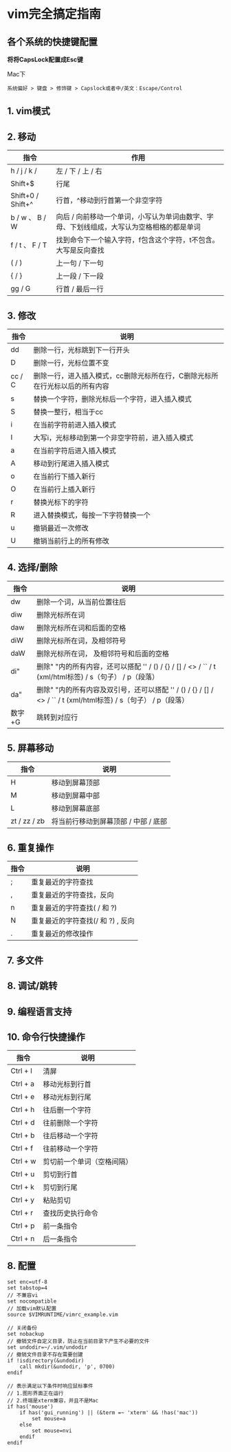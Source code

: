 # vim完全搞定指南

## 各个系统的快捷键配置

**将将CapsLock配置成Esc键**

Mac下 

```
系统偏好 > 键盘 > 修饰键 > Capslock或者中/英文：Escape/Control
```



## 1. vim模式



## 2. 移动

| 指令               | 作用                                                         |
| ------------------ | ------------------------------------------------------------ |
| h / j / k /        | 左 / 下 / 上 / 右                                            |
| Shift+$            | 行尾                                                         |
| Shift+0  / Shift+^ | 行首，^移动到行首第一个非空字符                              |
| b / w  、 B / W    | 向后 / 向前移动一个单词，小写认为单词由数字、字母、下划线组成，大写认为空格相格的都是单词 |
| f / t  、 F / T    | 找到命令下一个输入字符，f包含这个字符，t不包含。大写是反向查找 |
| ( / )              | 上一句 / 下一句                                              |
| { / }              | 上一段  /  下一段                                            |
| gg  /  G           | 行首 /  最后一行                                             |



## 3.  修改

| 指令   | 说明                                                         |
| ------ | ------------------------------------------------------------ |
| dd     | 删除一行，光标跳到下一行开头                                 |
| D      | 删除一行，光标位置不变                                       |
| cc / C | 删除一行，进入插入模式，cc删除光标所在行，C删除光标所在行光标以后的所有内容 |
| s      | 替换一个字符，删除光标后一个字符，进入插入模式               |
| S      | 替换一整行，相当于cc                                         |
| i      | 在当前字符前进入插入模式                                     |
| I      | 大写i，光标移动到第一个非空字符前，进入插入模式              |
| a      | 在当前字符后进入插入模式                                     |
| A      | 移动到行尾进入插入模式                                       |
| o      | 在当前行下插入新行                                           |
| O      | 在当前行上插入新行                                           |
| r      | 替换光标下的字符                                             |
| R      | 进入替换模式，每按一下字符替换一个                           |
| u      | 撤销最近一次修改                                             |
| U      | 撤销当前行上的所有修改                                       |



## 4. 选择/删除

| 指令   | 说明                                                         |
| ------ | ------------------------------------------------------------ |
| dw     | 删除一个词，从当前位置往后                                   |
| diw    | 删除光标所在词                                               |
| daw    | 删除光标所在词和后面的空格                                   |
| diW    | 删除光标所在词，及相邻符号                                   |
| daW    | 删除光标所在词， 及相邻符号和后面的空格                      |
| di"    | 删除" "内的所有内容，还可以搭配 '' / () / {} / [] / <> / `` / t (xml/html标签) / s（句子） / p（段落） |
| da"    | 删除" "内的所有内容及双引号，还可以搭配 '' / () / {} / [] / <> / `` / t (xml/html标签) / s（句子） / p（段落） |
| 数字+G | 跳转到对应行                                                 |



## 5. 屏幕移动

| 指令         | 说明                                 |
| ------------ | ------------------------------------ |
| H            | 移动到屏幕顶部                       |
| M            | 移动到屏幕中部                       |
| L            | 移动到屏幕底部                       |
| zt / zz / zb | 将当前行移动到屏幕顶部 / 中部 / 底部 |



## 6. 重复操作

| 指令 | 说明                              |
| ---- | --------------------------------- |
| ;    | 重复最近的字符查找                |
| ,    | 重复最近的字符查找，反向          |
| n    | 重复最近的字符查找( / 和 ?)       |
| N    | 重复最近的字符查找(/ 和 ?) , 反向 |
| .    | 重复最近的修改操作                |



## 7. 多文件



## 8. 调试/跳转



## 9. 编程语言支持



## 10. 命令行快捷操作

| 指令     | 说明                       |
| -------- | -------------------------- |
| Ctrl + l | 清屏                       |
| Ctrl + a | 移动光标到行首             |
| Ctrl + e | 移动光标到行尾             |
| Ctrl + h | 往后删一个字符             |
| Ctrl + d | 往前删除一个字符           |
| Ctrl + b | 往后移动一个字符           |
| Ctrl + f | 往前移动一个字符           |
| Ctrl + w | 剪切前一个单词（空格间隔） |
| Ctrl + u | 剪切到行首                 |
| Ctrl + k | 剪切到行尾                 |
| Ctrl + y | 粘贴剪切                   |
| Ctrl + r | 查找历史执行命令           |
| Ctrl + p | 前一条指令                 |
| Ctrl + n | 后一条指令                 |



## 8. 配置

```shell
set enc=utf-8
set tabstop=4 
// 不兼容vi
set nocompatible 
// 加载vim默认配置
source $VIMRUNTIME/vimrc_example.vim

// 关闭备份
set nobackup
// 撤销文件自定义目录，防止在当前目录下产生不必要的文件
set undodir=~/.vim/undodir  
// 撤销文件目录不存在需要创建
if !isdirectory(&undodir) 
    call mkdir(&undodir, 'p', 0700)
endif

// 表示满足以下条件时响应鼠标事件
// 1.图形界面正在运行
// 2.终端是xterm兼容，并且不是Mac
if has('mouse') 
    if has('gui_running') || (&term =~ 'xterm' && !has('mac')) 
        set mouse=a 
    else 
        set mouse=nvi 
    endif
endif
```
